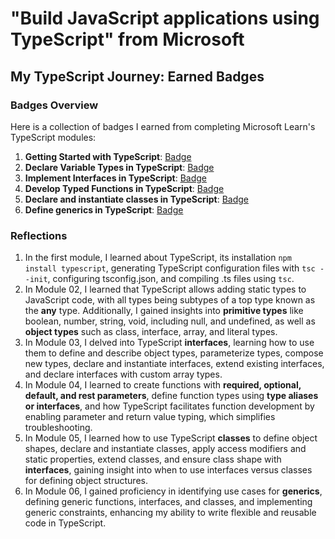 # "Build JavaScript applications using TypeScript" from Microsoft

## My TypeScript Journey: Earned Badges 

### Badges Overview

Here is a collection of badges I earned from completing Microsoft Learn's TypeScript modules:

1. **Getting Started with TypeScript**: [Badge]([badge-link](https://learn.microsoft.com/api/achievements/share/en-us/hannakulikowska/QDAPSSBE?sharingId=D035CDB343F03AE7))
2. **Declare Variable Types in TypeScript**: [Badge](https://learn.microsoft.com/api/achievements/share/en-us/hannakulikowska/WACAVURN?sharingId=D035CDB343F03AE7)
3. **Implement Interfaces in TypeScript**: [Badge](https://learn.microsoft.com/api/achievements/share/en-us/hannakulikowska/CWTNXK79?sharingId=D035CDB343F03AE7)
4. **Develop Typed Functions in TypeScript**: [Badge](https://learn.microsoft.com/api/achievements/share/en-us/hannakulikowska/9NSA9KNU?sharingId=D035CDB343F03AE7)
5. **Declare and instantiate classes in TypeScript**: [Badge](https://learn.microsoft.com/api/achievements/share/en-us/hannakulikowska/WACAVURN?sharingId=D035CDB343F03AE7)
6. **Define generics in TypeScript**: [Badge](https://learn.microsoft.com/api/achievements/share/en-us/hannakulikowska/3XL4FAEH?sharingId=D035CDB343F03AE7)



### Reflections

1.  In the first module, I learned about TypeScript, its installation `npm install typescript`, generating TypeScript configuration files with `tsc --init`, configuring tsconfig.json, and compiling .ts files using `tsc`.
2.  In Module 02, I learned that TypeScript allows adding static types to JavaScript code, with all types being subtypes of a top type known as the **any** type. Additionally, I gained insights into **primitive types** like boolean, number, string, void, including null, and undefined, as well as **object types** such as class, interface, array, and literal types.
3.  In Module 03, I delved into TypeScript **interfaces**, learning how to use them to define and describe object types, parameterize types, compose new types, declare and instantiate interfaces, extend existing interfaces, and declare interfaces with custom array types.
4.  In Module 04, I learned to create functions with **required, optional, default, and rest parameters**, define function types using **type aliases or interfaces**, and how TypeScript facilitates function development by enabling parameter and return value typing, which simplifies troubleshooting.
5.  In Module 05, I learned how to use TypeScript **classes** to define object shapes, declare and instantiate classes, apply access modifiers and static properties, extend classes, and ensure class shape with **interfaces**, gaining insight into when to use interfaces versus classes for defining object structures.
6.  In Module 06, I gained proficiency in identifying use cases for **generics**, defining generic functions, interfaces, and classes, and implementing generic constraints, enhancing my ability to write flexible and reusable code in TypeScript.